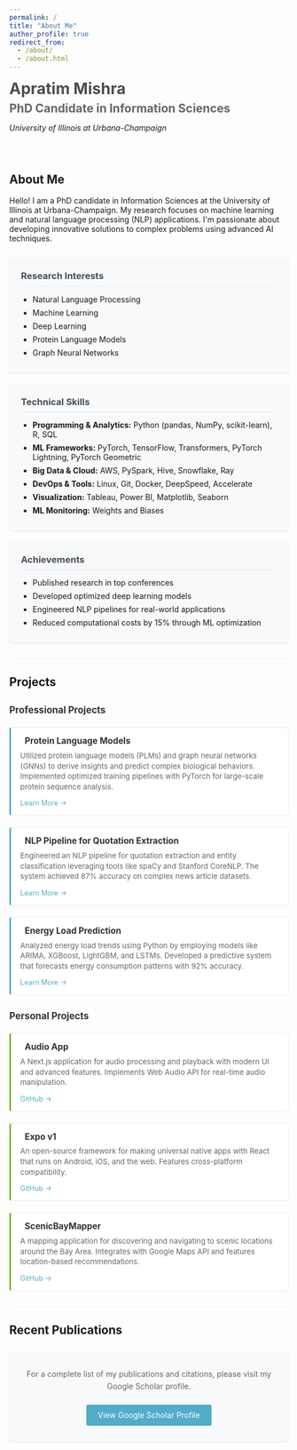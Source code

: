 ```yaml
---
permalink: /
title: "About Me"
author_profile: true
redirect_from: 
  - /about/
  - /about.html
---
```


<div class="profile-container">
  <div class="profile-intro">
    <h1>Apratim Mishra</h1>
    <h2>PhD Candidate in Information Sciences</h2>
    <p class="university">University of Illinois at Urbana-Champaign</p>
  </div>
</div>

<div class="section-divider"></div>

## About Me

Hello! I am a PhD candidate in Information Sciences at the University of Illinois at Urbana-Champaign. My research focuses on machine learning and natural language processing (NLP) applications. I'm passionate about developing innovative solutions to complex problems using advanced AI techniques.

<div class="highlights-container">
  <div class="highlight-box">
    <h3><i class="fas fa-flask"></i> Research Interests</h3>
    <ul>
      <li>Natural Language Processing</li>
      <li>Machine Learning</li>
      <li>Deep Learning</li>
      <li>Protein Language Models</li>
      <li>Graph Neural Networks</li>
    </ul>
  </div>
  
  <div class="highlight-box">
    <h3><i class="fas fa-laptop-code"></i> Technical Skills</h3>
    <ul>
      <li><strong>Programming & Analytics:</strong> Python (pandas, NumPy, scikit-learn), R, SQL</li>
      <li><strong>ML Frameworks:</strong> PyTorch, TensorFlow, Transformers, PyTorch Lightning, PyTorch Geometric</li>
      <li><strong>Big Data & Cloud:</strong> AWS, PySpark, Hive, Snowflake, Ray</li>
      <li><strong>DevOps & Tools:</strong> Linux, Git, Docker, DeepSpeed, Accelerate</li>
      <li><strong>Visualization:</strong> Tableau, Power BI, Matplotlib, Seaborn</li>
      <li><strong>ML Monitoring:</strong> Weights and Biases</li>
    </ul>
  </div>
  
  <div class="highlight-box">
    <h3><i class="fas fa-award"></i> Achievements</h3>
    <ul>
      <li>Published research in top conferences</li>
      <li>Developed optimized deep learning models</li>
      <li>Engineered NLP pipelines for real-world applications</li>
      <li>Reduced computational costs by 15% through ML optimization</li>
    </ul>
  </div>
</div>

<div class="section-divider"></div>

## Projects

<div class="section-header">
  <h3><i class="fas fa-briefcase fa-sm"></i> Professional Projects</h3>
</div>

<div class="projects-list">
  <div class="project-item professional">
    <h4><i class="fas fa-circle-dot fa-xs"></i> Protein Language Models</h4>
    <p>Utilized protein language models (PLMs) and graph neural networks (GNNs) to derive insights and predict complex biological behaviors. Implemented optimized training pipelines with PyTorch for large-scale protein sequence analysis.</p>
    <a href="{{ site.baseurl }}/portfolio/" class="project-link">Learn More →</a>
  </div>
  
  <div class="project-item professional">
    <h4><i class="fas fa-circle-dot fa-xs"></i> NLP Pipeline for Quotation Extraction</h4>
    <p>Engineered an NLP pipeline for quotation extraction and entity classification leveraging tools like spaCy and Stanford CoreNLP. The system achieved 87% accuracy on complex news article datasets.</p>
    <a href="{{ site.baseurl }}/portfolio/" class="project-link">Learn More →</a>
  </div>
  
  <div class="project-item professional">
    <h4><i class="fas fa-circle-dot fa-xs"></i> Energy Load Prediction</h4>
    <p>Analyzed energy load trends using Python by employing models like ARIMA, XGBoost, LightGBM, and LSTMs. Developed a predictive system that forecasts energy consumption patterns with 92% accuracy.</p>
    <a href="{{ site.baseurl }}/portfolio/" class="project-link">Learn More →</a>
  </div>
</div>

<div class="section-header">
  <h3><i class="fas fa-code fa-sm"></i> Personal Projects</h3>
</div>

<div class="projects-list">
  <div class="project-item personal">
    <h4><i class="fas fa-circle-dot fa-xs"></i> Audio App</h4>
    <p>A Next.js application for audio processing and playback with modern UI and advanced features. Implements Web Audio API for real-time audio manipulation.</p>
    <div class="project-links">
      <a href="https://github.com/apratim-mishra/audio-app" target="_blank" class="project-link">GitHub →</a>
    </div>
  </div>
  
  <div class="project-item personal">
    <h4><i class="fas fa-circle-dot fa-xs"></i> Expo v1</h4>
    <p>An open-source framework for making universal native apps with React that runs on Android, iOS, and the web. Features cross-platform compatibility.</p>
    <div class="project-links">
      <a href="https://github.com/apratim-mishra/Expov1" target="_blank" class="project-link">GitHub →</a>
    </div>
  </div>
  
  <div class="project-item personal">
    <h4><i class="fas fa-circle-dot fa-xs"></i> ScenicBayMapper</h4>
    <p>A mapping application for discovering and navigating to scenic locations around the Bay Area. Integrates with Google Maps API and features location-based recommendations.</p>
    <div class="project-links">
      <a href="https://github.com/apratim-mishra/ScenicBayMapper" target="_blank" class="project-link">GitHub →</a>
    </div>
  </div>
</div>

<div class="section-divider"></div>

## Recent Publications

<div class="publications-list">
  <div class="scholar-info">
    <i class="fas fa-graduation-cap scholar-icon"></i>
    <p>For a complete list of my publications and citations, please visit my Google Scholar profile.</p>
    <div class="scholar-link">
      <a href="https://scholar.google.com/citations?user=J5nY6rEAAAAJ&hl=en" target="_blank" class="btn btn--primary">
        <i class="fas fa-external-link-alt"></i> View Google Scholar Profile
      </a>
    </div>
  </div>
</div>

<style>
  .profile-container {
    display: flex;
    flex-wrap: wrap;
    align-items: center;
    margin-bottom: 2em;
  }
  
  .profile-image {
    flex: 0 0 200px;
    margin-right: 2em;
    margin-bottom: 1em;
  }
  
  .profile-pic {
    border-radius: 50%;
    max-width: 100%;
    border: 3px solid #f2f3f3;
  }
  
  .profile-intro {
    flex: 1;
    min-width: 300px;
  }
  
  .profile-intro h1 {
    margin-top: 0;
    margin-bottom: 0.2em;
    color: #494e52;
  }
  
  .profile-intro h2 {
    margin-top: 0;
    margin-bottom: 0.2em;
    font-size: 1.5em;
    color: #646769;
  }
  
  .university {
    font-style: italic;
    margin-bottom: 1em;
  }
  
  .contact-info {
    margin-top: 1em;
  }
  
  .social-links {
    margin-top: 0.5em;
  }
  
  .social-link {
    display: inline-block;
    margin-right: 1em;
    font-size: 1.5em;
    color: #494e52;
    transition: color 0.3s ease;
  }
  
  .social-link:hover {
    color: #52adc8;
  }
  
  .section-divider {
    height: 1px;
    background-color: #f2f3f3;
    margin: 2em 0;
  }
  
  .highlights-container {
    display: grid;
    grid-template-columns: repeat(auto-fill, minmax(300px, 1fr));
    gap: 1.5em;
    margin: 2em 0;
  }
  
  .highlight-box {
    background-color: #f8f9fa;
    padding: 1.5em;
    border-radius: 5px;
    box-shadow: 0 1px 3px rgba(0,0,0,0.1);
  }
  
  .highlight-box h3 {
    margin-top: 0;
    border-bottom: 1px solid #e9ecef;
    padding-bottom: 0.5em;
    margin-bottom: 0.5em;
    color: #494e52;
  }
  
  .highlight-box ul {
    padding-left: 1.5em;
    margin-bottom: 0;
  }
  
  .highlight-box li {
    margin-bottom: 0.5em;
  }
  
  .projects-list {
    margin: 1.5em 0;
  }
  
  .project-item {
    margin-bottom: 1.5em;
    padding: 1em 1.2em;
    border-radius: 4px;
    background-color: #fff;
    border: 1px solid #eee;
  }
  
  .project-item h4 {
    margin: 0 0 0.5em 0;
    font-size: 1.1em;
    color: #333;
    display: flex;
    align-items: center;
    gap: 8px;
  }
  
  .project-item h4 i {
    color: #666;
    font-size: 0.7em;
  }
  
  .project-item.professional h4 i {
    color: #52adc8;
  }
  
  .project-item.personal h4 i {
    color: #78b638;
  }
  
  .project-item p {
    margin: 0.5em 0;
    font-size: 0.95em;
    color: #666;
    line-height: 1.4;
  }
  
  .project-link {
    display: inline-block;
    margin-top: 0.5em;
    color: #52adc8;
    text-decoration: none;
    font-size: 0.9em;
    transition: color 0.2s ease;
  }
  
  .project-link:hover {
    color: #3d8ca7;
    text-decoration: none;
  }
  
  .section-header {
    margin: 2em 0 1em;
    display: flex;
    align-items: center;
    gap: 8px;
  }
  
  .section-header h3 {
    margin: 0;
    font-size: 1.2em;
    color: #333;
  }
  
  .section-header i {
    color: #666;
    font-size: 0.9em;
  }
  
  .publications-list {
    margin: 2em 0;
  }
  
  .scholar-info {
    background-color: #f8f9fa;
    padding: 2em;
    border-radius: 5px;
    box-shadow: 0 1px 3px rgba(0,0,0,0.1);
    text-align: center;
    position: relative;
  }
  
  .scholar-icon {
    font-size: 2.5em;
    color: #52adc8;
    margin-bottom: 0.5em;
  }
  
  .scholar-info p {
    color: #666;
    line-height: 1.6;
    max-width: 800px;
    margin: 0 auto 1.5em;
  }
  
  .scholar-link {
    margin-top: 1.5em;
  }
  
  .view-all {
    text-align: center;
    margin-top: 2em;
  }
  
  .btn--primary {
    display: inline-block;
    padding: 0.75em 1.5em;
    background-color: #52adc8;
    color: #fff;
    text-decoration: none;
    border-radius: 3px;
    transition: background-color 0.3s ease;
  }
  
  .btn--primary:hover {
    background-color: #3d8ca7;
  }
  
  .professional {
    border-left: 3px solid #52adc8;
  }
  
  .personal {
    border-left: 3px solid #78b638;
  }
  
  /* Responsive adjustments */
  @media (max-width: 768px) {
    .project-item {
      padding: 1em;
    }
    
    .project-item h4 {
      font-size: 1em;
    }
    
    .project-item p {
      font-size: 0.9em;
    }
  }
</style>
